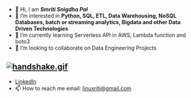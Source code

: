 - 👋 Hi, I am ***Smriti Snigdha Pal***
- 👀 I’m interested in **Python, SQL, ETL, Data Warehousing, NoSQL Databases, batch or streaming analytics, Bigdata and other Data Driven Technologies**
- 🌱 I’m currently learning Serverless API in AWS, Lambda function and boto3
- 💞️ I’m looking to collaborate on Data Engineering Projects

## [![handshake.gif](https://s4.gifyu.com/images/handshake.gif)](https://gifyu.com/image/Zy2f)
- [LinkedIn](linkedin.com/in/smritisnigdho)
- 📫 How to reach me email: linuxriti@gmail.com
<!---
parth-github/parth-github is a ✨ special ✨ repository because its `README.md` (this file) appears on your GitHub profile.
You can click the Preview link to take a look at your changes.
--->
